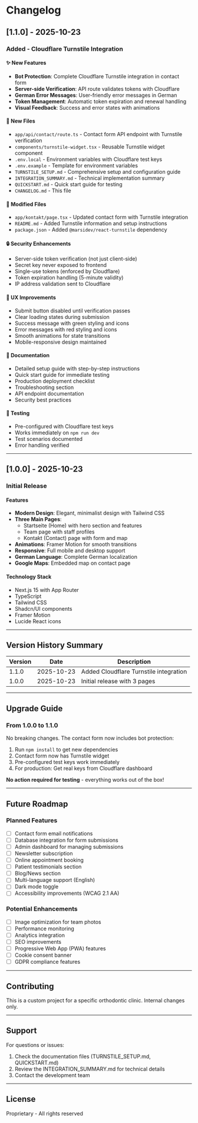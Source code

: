 # Changelog

## [1.1.0] - 2025-10-23

### Added - Cloudflare Turnstile Integration

#### ✨ New Features
- **Bot Protection**: Complete Cloudflare Turnstile integration in contact form
- **Server-side Verification**: API route validates tokens with Cloudflare
- **German Error Messages**: User-friendly error messages in German
- **Token Management**: Automatic token expiration and renewal handling
- **Visual Feedback**: Success and error states with animations

#### 📁 New Files
- `app/api/contact/route.ts` - Contact form API endpoint with Turnstile verification
- `components/turnstile-widget.tsx` - Reusable Turnstile widget component
- `.env.local` - Environment variables with Cloudflare test keys
- `.env.example` - Template for environment variables
- `TURNSTILE_SETUP.md` - Comprehensive setup and configuration guide
- `INTEGRATION_SUMMARY.md` - Technical implementation summary
- `QUICKSTART.md` - Quick start guide for testing
- `CHANGELOG.md` - This file

#### 🔄 Modified Files
- `app/kontakt/page.tsx` - Updated contact form with Turnstile integration
- `README.md` - Added Turnstile information and setup instructions
- `package.json` - Added `@marsidev/react-turnstile` dependency

#### 🔒 Security Enhancements
- Server-side token verification (not just client-side)
- Secret key never exposed to frontend
- Single-use tokens (enforced by Cloudflare)
- Token expiration handling (5-minute validity)
- IP address validation sent to Cloudflare

#### 🎨 UX Improvements
- Submit button disabled until verification passes
- Clear loading states during submission
- Success message with green styling and icons
- Error messages with red styling and icons
- Smooth animations for state transitions
- Mobile-responsive design maintained

#### 📝 Documentation
- Detailed setup guide with step-by-step instructions
- Quick start guide for immediate testing
- Production deployment checklist
- Troubleshooting section
- API endpoint documentation
- Security best practices

#### 🧪 Testing
- Pre-configured with Cloudflare test keys
- Works immediately on `npm run dev`
- Test scenarios documented
- Error handling verified

---

## [1.0.0] - 2025-10-23

### Initial Release

#### Features
- **Modern Design**: Elegant, minimalist design with Tailwind CSS
- **Three Main Pages**:
  - Startseite (Home) with hero section and features
  - Team page with staff profiles
  - Kontakt (Contact) page with form and map
- **Animations**: Framer Motion for smooth transitions
- **Responsive**: Full mobile and desktop support
- **German Language**: Complete German localization
- **Google Maps**: Embedded map on contact page

#### Technology Stack
- Next.js 15 with App Router
- TypeScript
- Tailwind CSS
- Shadcn/UI components
- Framer Motion
- Lucide React icons

---

## Version History Summary

| Version | Date | Description |
|---------|------|-------------|
| 1.1.0 | 2025-10-23 | Added Cloudflare Turnstile integration |
| 1.0.0 | 2025-10-23 | Initial release with 3 pages |

---

## Upgrade Guide

### From 1.0.0 to 1.1.0

No breaking changes. The contact form now includes bot protection:

1. Run `npm install` to get new dependencies
2. Contact form now has Turnstile widget
3. Pre-configured test keys work immediately
4. For production: Get real keys from Cloudflare dashboard

**No action required for testing** - everything works out of the box!

---

## Future Roadmap

### Planned Features
- [ ] Contact form email notifications
- [ ] Database integration for form submissions
- [ ] Admin dashboard for managing submissions
- [ ] Newsletter subscription
- [ ] Online appointment booking
- [ ] Patient testimonials section
- [ ] Blog/News section
- [ ] Multi-language support (English)
- [ ] Dark mode toggle
- [ ] Accessibility improvements (WCAG 2.1 AA)

### Potential Enhancements
- [ ] Image optimization for team photos
- [ ] Performance monitoring
- [ ] Analytics integration
- [ ] SEO improvements
- [ ] Progressive Web App (PWA) features
- [ ] Cookie consent banner
- [ ] GDPR compliance features

---

## Contributing

This is a custom project for a specific orthodontic clinic. Internal changes only.

---

## Support

For questions or issues:
1. Check the documentation files (TURNSTILE_SETUP.md, QUICKSTART.md)
2. Review the INTEGRATION_SUMMARY.md for technical details
3. Contact the development team

---

## License

Proprietary - All rights reserved
